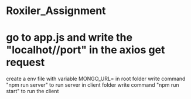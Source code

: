# Roxiler_Assignment
# go to app.js and write the "localhot//port" in the axios get request
create a  env file  with variable MONGO_URL=
in root folder write command "npm run server" to run server
in client folder write command "npm run start" to run the client
